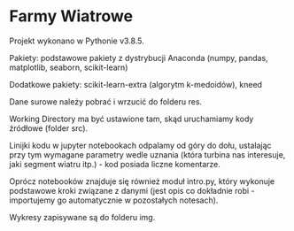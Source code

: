 # Farmy Wiatrowe

Projekt wykonano w Pythonie v3.8.5.

Pakiety: podstawowe pakiety z dystrybucji Anaconda (numpy, pandas, matplotlib, seaborn, scikit-learn)

Dodatkowe pakiety: scikit-learn-extra (algorytm k-medoidów), kneed

Dane surowe należy pobrać i wrzucić do folderu res.

Working Directory ma być ustawione tam, skąd uruchamiamy kody źródłowe (folder src).

Linijki kodu w jupyter notebookach odpalamy od góry do dołu, ustalając przy tym wymagane parametry wedle uznania (która turbina nas interesuje, jaki segment wiatru itp.) - kod posiada liczne komentarze.

Oprócz notebooków znajduje się również moduł intro.py, który wykonuje podstawowe kroki związane z danymi (jest opis co dokładnie robi - importujemy go automatycznie w pozostałych notesach).

Wykresy zapisywane są do folderu img.
